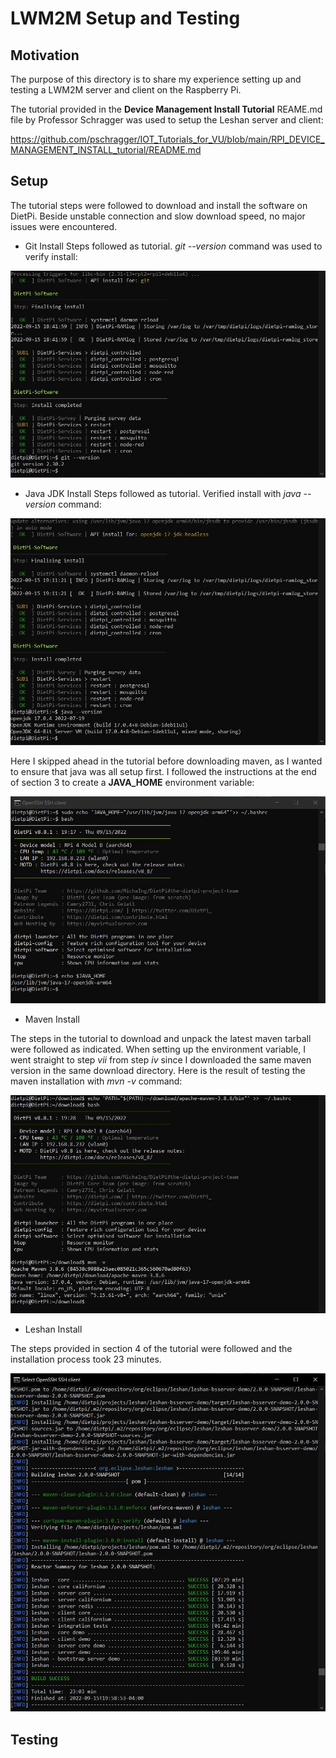 # LWM2M Setup and Testing

## Motivation

The purpose of this directory is to share my experience setting up and testing a LWM2M server and client on the Raspberry Pi.

The tutorial provided in the **Device Management Install Tutorial** REAME.md file by Professor Schragger was used to setup the Leshan server and client:

https://github.com/pschragger/IOT_Tutorials_for_VU/blob/main/RPI_DEVICE_MANAGEMENT_INSTALL_tutorial/README.md


## Setup

The tutorial steps were followed to download and install the software on DietPi. Beside unstable connection and slow download speed, no major issues were encountered.

- Git Install
Steps followed as tutorial.
*git --version* command was used to verify install:

![Git Sucessful Install](https://github.com/HectorGBoissier/CSC8566_IOT_Fall2022/blob/LWM2M/LWM2M/Images/4-git-version-installed-1.JPG)

- Java JDK Install
Steps followed as tutorial.
Verified install with *java --version* command:

![Java JDK Sucessful Install](https://github.com/HectorGBoissier/CSC8566_IOT_Fall2022/blob/LWM2M/LWM2M/Images/7-java-jdk-version-installed-2.JPG)

Here I skipped ahead in the tutorial before downloading maven, as I wanted to ensure that java was all setup first. I followed the instructions at the end of section 3 to create a **JAVA_HOME** environment variable:

![Java JDK Environment Variable](https://github.com/HectorGBoissier/CSC8566_IOT_Fall2022/blob/LWM2M/LWM2M/Images/8-java-home-environment-install-3.JPG)

- Maven Install

The steps in the tutorial to download and unpack the latest maven tarball were followed as indicated. When setting up the environment variable, I went straight to step *vii* from step *iv* since I downloaded the same maven version in the same download directory.
Here is the result of testing the maven installation with *mvn -v* command:

![Maven Environment Variable](https://github.com/HectorGBoissier/CSC8566_IOT_Fall2022/blob/LWM2M/LWM2M/Images/12-maven-installation-test-4.JPG)

- Leshan Install

The steps provided in section 4 of the tutorial were followed and the installation process took 23 minutes. 

![Leshan Successful Build](https://github.com/HectorGBoissier/CSC8566_IOT_Fall2022/blob/LWM2M/LWM2M/Images/14-leshan-build-success-5.JPG)

## Testing



